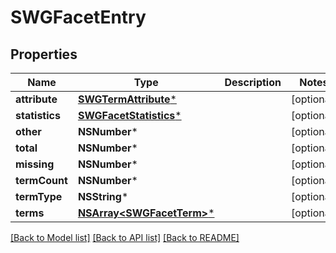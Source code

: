 # SWGFacetEntry

## Properties
Name | Type | Description | Notes
------------ | ------------- | ------------- | -------------
**attribute** | [**SWGTermAttribute***](SWGTermAttribute.md) |  | [optional] 
**statistics** | [**SWGFacetStatistics***](SWGFacetStatistics.md) |  | [optional] 
**other** | **NSNumber*** |  | [optional] 
**total** | **NSNumber*** |  | [optional] 
**missing** | **NSNumber*** |  | [optional] 
**termCount** | **NSNumber*** |  | [optional] 
**termType** | **NSString*** |  | [optional] 
**terms** | [**NSArray&lt;SWGFacetTerm&gt;***](SWGFacetTerm.md) |  | [optional] 

[[Back to Model list]](../README.md#documentation-for-models) [[Back to API list]](../README.md#documentation-for-api-endpoints) [[Back to README]](../README.md)


